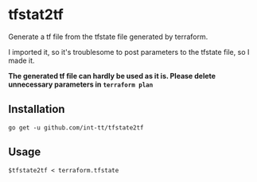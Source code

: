 # tfstat2tf
Generate a tf file from the tfstate file generated by terraform.

I imported it, so it's troublesome to post parameters to the tfstate file, so I made it.


**The generated tf file can hardly be used as it is. Please delete unnecessary parameters in `terraform plan`**
## Installation
```
go get -u github.com/int-tt/tfstate2tf
```

## Usage
```
$tfstate2tf < terraform.tfstate
```
